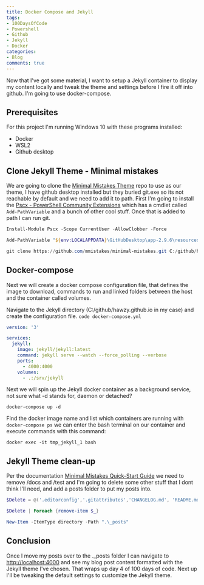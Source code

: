 ```yaml
---
title: Docker Compose and Jekyll
tags:
- 100DaysOfCode
- Powershell
- Github
- Jekyll
- Docker
categories:
- Blog
comments: true
---
```


Now that I've got some material, I want to setup a Jekyll container to display my content locally and tweak the theme and settings before I fire it off into github.  I'm going to use docker-compose.

## Prerequisites

For this project I'm running Windows 10 with these programs installed:

* Docker
* WSL2
* Github desktop

## Clone Jekyll Theme - Minimal mistakes

We are going to clone the [Minimal Mistakes Theme](https://github.com/mmistakes/minimal-mistakes) repo to use as our theme, I have github desktop installed but they buried git.exe so its not reachable by default and we need to add it to path.  First I'm going to install the [Pscx - PowerShell Community Extensions](https://github.com/Pscx/Pscx) which has a cmdlet called `Add-PathVariable` and a bunch of other cool stuff.  Once that is added to path I can run git.

```powershell
Install-Module Pscx -Scope CurrentUser -AllowClobber -Force

Add-PathVariable "${env:LOCALAPPDATA}\GitHubDesktop\app-2.9.6\resources\app\git\cmd\"

git clone https://github.com/mmistakes/minimal-mistakes.git C:/github/hawzy.github.io
```

## Docker-compose

Next we will create a docker compose configuration file, that defines the image to download, commands to run and linked folders between the host and the container called volumes.

Navigate to the Jekyll directory (C:/github/hawzy.github.io in my case) and create the configuration file.
`code docker-compose.yml`

```yaml
version: '3'

services:
  jekyll:
    image: jekyll/jekyll:latest
    command: jekyll serve --watch --force_polling --verbose
    ports:
      - 4000:4000
    volumes:
      - .:/srv/jekyll
```

Next we will spin up the Jekyll docker container as a background service, not sure what -d stands for, daemon or detached?

```docker
docker-compose up -d
```

Find the docker image name and list which containers are running with `docker-compose ps` we can enter the bash terminal on our container and execute commands with this command:

```docker
docker exec -it tmp_jekyll_1 bash
```

## Jekyll Theme clean-up

Per the documentation [Minimal Mistakes Quick-Start Guide](https://mmistakes.github.io/minimal-mistakes/docs/quick-start-guide/#gem-based-method) we need to remove /docs and /test and I'm going to delete some other stuff that I dont think I'll need, and add a posts folder to put my posts into.

```powershell
$Delete = @('.editorconfig','.gitattributes','CHANGELOG.md', 'README.md', 'screenshot-layouts.png', 'screenshot.png', 'test', 'docs')

$Delete | Foreach {remove-item $_}

New-Item -ItemType directory -Path ".\_posts"
```

## Conclusion

Once I move my posts over to the .\_posts folder I can navigate to [http://localhost:4000](http://localhost:4000) and see my blog post content formatted with the Jekyll theme I've chosen.  That wraps up day 4 of 100 days of code.  Next up I'll be tweaking the default settings to customize the Jekyll theme.
